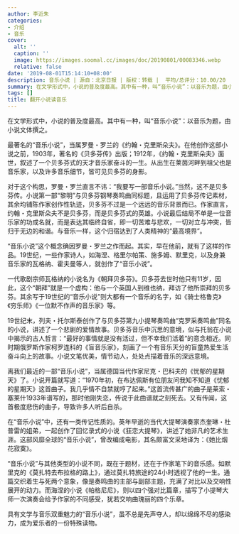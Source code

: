 ```yaml
---
author: 李近朱
categories:
- 介绍
- 音乐
cover:
  alt: ''
  caption: ''
  image: https://images.soomal.cc/images/doc/20190801/00083346.webp
  relative: false
date: '2019-08-01T15:14:10+08:00'
description: 音乐小说 | 源自：北京日报 | 版权：转载 |  平均/总评分：10.00/20
summary: 在文学形式中，小说的普及度最高。其中有一种，叫“音乐小说”：以音乐为题，由小说文体撰之。最著名的“音乐小说”，当属罗曼・罗兰的《约翰・克里斯朵夫》。在他创作这部小说之前，1903年，著名的《贝多芬传》出版；1912年，《约翰・克里斯朵夫》面世……
tags: []
title: 翻开小说读音乐
---
```


在文学形式中，小说的普及度最高。其中有一种，叫“音乐小说”：以音乐为题，由小说文体撰之。

最著名的“音乐小说”，当属罗曼・罗兰的《约翰・克里斯朵夫》。在他创作这部小说之前，1903年，著名的《贝多芬传》出版；1912年，《约翰・克里斯朵夫》面世，叙述了一个贝多芬式的天才音乐家奋斗的一生。从出生在莱茵河畔到祖父也是音乐家，以及许多音乐细节，皆可见贝多芬的身影。

对于这个构思，罗曼・罗兰直言不讳：“我要写一部音乐小说。”当然，这不是贝多芬传。小说第一部“黎明”与贝多芬钢琴奏鸣曲同标题，且运用了贝多芬传记素材，其余均铺陈作家创作性轨迹，贝多芬不过是一个远远的音乐背景而已。作家直言，约翰・克里斯朵夫不是贝多芬，而是贝多芬式的英雄。小说最后结局不单是一位音乐家的功成名就，而是表达其临终自省，即一切苦难与悲欢，一切对立与冲突，皆归于无边的和谐。与音乐一样，这个归宿达到了人类精神的“最高境界”。

“音乐小说”这个概念确因罗曼・罗兰之作而起。其实，早在他前，就有了这样的作品。19世纪，一些作家诗人，如海涅、格里尔帕策、施多姆、默里克，以及身兼音乐家的瓦格纳、霍夫曼等人，就创作了“音乐小说”。

一代歌剧宗师瓦格纳的小说名为《朝拜贝多芬》。贝多芬去世时他只有11岁，因此，这个“朝拜”就是一个虚构：他与一个英国人到维也纳，拜访了他所崇拜的贝多芬。其余写于19世纪的“音乐小说”则大都有一个音乐的名字，如《骑士格鲁克》《穷乐师》《一位默不作声的音乐家》等。

19世纪末，列夫・托尔斯泰创作了与贝多芬第九小提琴奏鸣曲“克罗采奏鸣曲”同名的小说，讲述了一个悲剧的爱情故事。贝多芬音乐中沉思的意境，似与托翁在小说中揭示的古人哲言：“最好的事情就是没有活过，但不幸我们活着”的意念相近。同时期俄罗斯作家柯罗连科的《盲音乐家》，刻画了一个有音乐天分的盲童热爱生活奋斗向上的故事。小说文笔优美，情节动人，处处点描着音乐的深远意境。

离我们最近的一部“音乐小说”，当属德国当代作家尼克・巴科夫的《忧郁的星期天》了。小说开篇就写道：“1970年初，在布达佩斯有位朋友问我知不知道《忧郁的星期天》这首曲子。我几乎情不自禁就哼了起来。”这首流传甚广的曲子是莱索・塞莱什1933年谱写的，那时他刚失恋，传说于此曲谱就之刻死去。又有传闻，这首极度悲伤的曲子，导致许多人听后自杀。

在“音乐小说”中，还有一类传记性质的。英年早逝的当代大提琴演奏家杰奎琳・杜普雷的姐弟，一起创作了回忆录式的小说《狂恋大提琴》，讲述了她非凡的艺术生涯。这部风靡全球的“音乐小说”，曾改编成电影，其名颇富文采地译为：《她比烟花寂寞》。

“音乐小说”与其他类型的小说不同，既在于题材，还在于作家笔下的音乐感。如默里克的《莫扎特去布拉格的路上》，通过莫扎特旅途的24小时透视了他的一生。通篇交织着生与死两个意象，像是奏鸣曲的主部与副部主题，充满了对比以及交响性展开的动力。而海涅的小说《帕格尼尼》，则以四个强对比篇章，描写了小提琴大师一次演奏会给予作家的不同感受，犹若交响曲瑰丽的四个乐章。

具有文学与音乐双重魅力的“音乐小说”，虽不总是先声夺人，却以绵绵不尽的感染力，成为爱乐者的一份特殊读物。